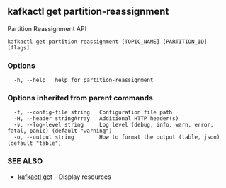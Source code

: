 ## kafkactl get partition-reassignment

Partition Reassignment API

```
kafkactl get partition-reassignment [TOPIC_NAME] [PARTITION_ID] [flags]
```

### Options

```
  -h, --help   help for partition-reassignment
```

### Options inherited from parent commands

```
  -f, --config-file string   Configuration file path
  -H, --header stringArray   Additional HTTP header(s)
  -v, --log-level string     Log level (debug, info, warn, error, fatal, panic) (default "warning")
  -o, --output string        How to format the output (table, json) (default "table")
```

### SEE ALSO

* [kafkactl get](kafkactl_get.md)	 - Display resources

